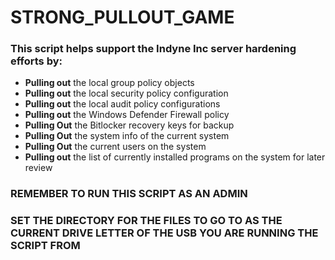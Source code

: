 # STRONG_PULLOUT_GAME
### This script helps support the Indyne Inc server hardening efforts by:<br>
- **Pulling out** the local group policy objects<br>
- **Pulling out** the local security policy configuration<br>
- **Pulling out** the local audit policy configurations<br>
- **Pulling out** the Windows Defender Firewall policy
- **Pulling Out** the Bitlocker recovery keys for backup<br>
- **Pulling Out** the system info of the current system<br>
- **Pulling Out** the current users on the system
- **Pulling out** the list of currently installed programs on the system for later review

### REMEMBER TO RUN THIS SCRIPT AS AN ADMIN<br>
### SET THE DIRECTORY FOR THE FILES TO GO TO AS THE CURRENT DRIVE LETTER OF THE USB YOU ARE RUNNING THE SCRIPT FROM
